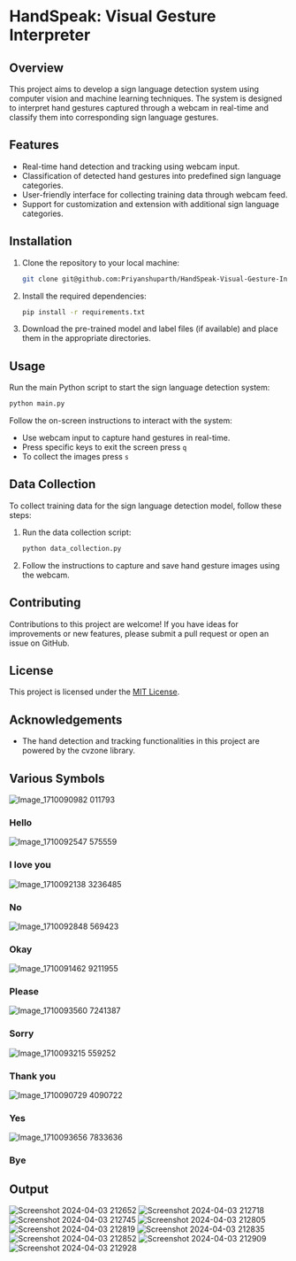 # HandSpeak: Visual Gesture Interpreter

## Overview
This project aims to develop a sign language detection system using computer vision and machine learning techniques. The system is designed to interpret hand gestures captured through a webcam in real-time and classify them into corresponding sign language gestures.

## Features
- Real-time hand detection and tracking using webcam input.
- Classification of detected hand gestures into predefined sign language categories.
- User-friendly interface for collecting training data through webcam feed.
- Support for customization and extension with additional sign language categories.

## Installation
1. Clone the repository to your local machine:
   ```bash
   git clone git@github.com:Priyanshuparth/HandSpeak-Visual-Gesture-Interpreter.git
   ```
2. Install the required dependencies:
   ```bash
   pip install -r requirements.txt
   ```
3. Download the pre-trained model and label files (if available) and place them in the appropriate directories.

## Usage
Run the main Python script to start the sign language detection system:
   ```bash
   python main.py
   ```
Follow the on-screen instructions to interact with the system:
- Use webcam input to capture hand gestures in real-time.
- Press specific keys to exit the screen press <code>q</code>
- To collect the images press <code>s</code>

## Data Collection
To collect training data for the sign language detection model, follow these steps:
1. Run the data collection script:
   ```bash
   python data_collection.py
   ```
2. Follow the instructions to capture and save hand gesture images using the webcam.

## Contributing
Contributions to this project are welcome! If you have ideas for improvements or new features, please submit a pull request or open an issue on GitHub.

## License
This project is licensed under the [MIT License](LICENSE).

## Acknowledgements
- The hand detection and tracking functionalities in this project are powered by the cvzone library.

## Various Symbols

![Image_1710090982 011793](https://github.com/Priyanshuparth/Sign-Language-detection/assets/73892924/b45e5f0b-661f-40d7-9241-3af7c5312b91) <h3> Hello </h3>
![Image_1710092547 575559](https://github.com/Priyanshuparth/Sign-Language-detection/assets/73892924/b00444c1-d07f-4c00-a540-70f41a3cb71f) <h3> I love you </h3>
![Image_1710092138 3236485](https://github.com/Priyanshuparth/Sign-Language-detection/assets/73892924/738a3111-2423-422e-a634-34cf97863328)  <h3> No </h3>
![Image_1710092848 569423](https://github.com/Priyanshuparth/Sign-Language-detection/assets/73892924/abe9ca6b-b1d8-446d-bd69-2ce4553a9c68)  <h3> Okay </h3>
![Image_1710091462 9211955](https://github.com/Priyanshuparth/Sign-Language-detection/assets/73892924/ad533438-4962-4af6-ab8c-a6dd357868fa)  <h3> Please </h3>
![Image_1710093560 7241387](https://github.com/Priyanshuparth/Sign-Language-detection/assets/73892924/a7d1997a-5508-422f-a915-0bd15b49fe87)  <h3> Sorry </h3>
![Image_1710093215 559252](https://github.com/Priyanshuparth/Sign-Language-detection/assets/73892924/4f516f2d-4329-434a-ae6f-463ac3713195)  <h3> Thank you </h3>
![Image_1710090729 4090722](https://github.com/Priyanshuparth/Sign-Language-detection/assets/73892924/a5d8b077-121e-476a-9655-c4f2e2af941a)  <h3> Yes </h3>
![Image_1710093656 7833636](https://github.com/Priyanshuparth/Sign-Language-detection/assets/73892924/a28613f3-3d0e-491d-9535-11f023b680e1) <h3> Bye </h3>

## Output 

![Screenshot 2024-04-03 212652](https://github.com/Priyanshuparth/Sign-Language-detection/assets/73892924/da758636-9e44-4bb6-8680-661415318ca3)
![Screenshot 2024-04-03 212718](https://github.com/Priyanshuparth/Sign-Language-detection/assets/73892924/c43ca35a-c90b-409f-9384-388e2b40602e)
![Screenshot 2024-04-03 212745](https://github.com/Priyanshuparth/Sign-Language-detection/assets/73892924/3b276b73-b231-49d0-a01e-22136cb7120c)
![Screenshot 2024-04-03 212805](https://github.com/Priyanshuparth/Sign-Language-detection/assets/73892924/20f428cb-b9be-4932-86d2-7b88f3e9cbcc)
![Screenshot 2024-04-03 212819](https://github.com/Priyanshuparth/Sign-Language-detection/assets/73892924/6673609e-924b-4a69-980f-48c7d946bb36)
![Screenshot 2024-04-03 212835](https://github.com/Priyanshuparth/Sign-Language-detection/assets/73892924/1cc7aebb-aa97-4a72-bd43-5e8e672f6681)
![Screenshot 2024-04-03 212852](https://github.com/Priyanshuparth/Sign-Language-detection/assets/73892924/82855215-0c64-4b8a-9b04-f759ab7d097c)
![Screenshot 2024-04-03 212909](https://github.com/Priyanshuparth/Sign-Language-detection/assets/73892924/75adba90-1f42-4f88-ad0a-ceb5c6929dd5)
![Screenshot 2024-04-03 212928](https://github.com/Priyanshuparth/Sign-Language-detection/assets/73892924/ccb5479d-e16b-4e4e-aeb7-e2f874901af4)
